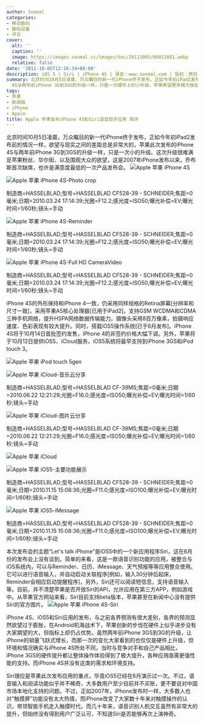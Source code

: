```yaml
---
author: Soomal
categories:
- 移动数码
- 数码设备
- 评论
cover:
  alt: ''
  caption: ''
  image: https://images.soomal.cc/images/doc/20111005/00013881.webp
  relative: false
date: '2011-10-05T12:16:34+08:00'
description: iOS 5 | Siri | iPhone 4S | 源自：www.soomal.com | 版权：原创 |  平均/总评分：09.00/45
summary: 北京时间10月5日凌晨，万众瞩目的新一代iPhone终于发布，正如今年初iPad2发布前的情况一样，理想与现实的差距是非常大的，苹果此次发布的iPhone
  4S与两年前iPhone 3G到3GS的升级一样，只是一次硬件上的小升级，苹果希望更多精力放在6月已经发布的iOS5中……
tags:
- 苹果
- 新闻稿
- iPhone
- Apple
title: Apple 苹果发布iPhone 4S和Siri语音助手应用 简评
---
```


北京时间10月5日凌晨，万众瞩目的新一代iPhone终于发布，正如今年初iPad2发布前的情况一样，欲望与现实之间的差距总是非常大的，苹果此次发布的iPhone 4S与两年前iPhone 3G到3GS的升级一样，只是一次小的升级。这次升级很难满足苹果粉丝、华尔街、以及围观大众的欲望，这是2007年iPhone发布以来，乔布斯首次缺席，也许是满意度最低的一次产品发布会。
![Apple 苹果 iPhone 4S](https://images.soomal.cc/images/doc/20111005/00013881.webp)




![Apple 苹果 iPhone 4S-Photo crop](https://images.soomal.cc/images/doc/20111005/00013882.webp)

制造商=HASSELBLAD;型号=HASSELBLAD CF528-39 - SCHNEIDER;焦距=0毫米;日期=2010.03.24 17:14:39;光圈=F12.2;感光度=ISO50;曝光补偿=EV;曝光时间=1/60秒;镜头=手动


![Apple 苹果 iPhone 4S-Reminder](https://images.soomal.cc/images/doc/20111005/00013883.webp)

制造商=HASSELBLAD;型号=HASSELBLAD CF528-39 - SCHNEIDER;焦距=0毫米;日期=2010.03.24 17:14:39;光圈=F12.2;感光度=ISO50;曝光补偿=EV;曝光时间=1/60秒;镜头=手动


![Apple 苹果 iPhone 4S-Full HD CameraVideo](https://images.soomal.cc/images/doc/20111005/00013884.webp)

制造商=HASSELBLAD;型号=HASSELBLAD CF528-39 - SCHNEIDER;焦距=0毫米;日期=2010.03.24 17:14:39;光圈=F12.2;感光度=ISO50;曝光补偿=EV;曝光时间=1/60秒;镜头=手动


iPhone 4S的外形保持和iPhone 4一致，仍采用同样规格的Retina屏幕[分辨率和尺寸一致]，采用苹果A5核心处理器[已用于iPad2]，支持GSM WCDMA和CDMA三种手机网络，提升HSPA网络数据传输能力。摄像头采用8百万像素，拍摄响应速度、色彩表现有较大提升。同时，搭载iOS5操作系统[已于6月发布]。iPhone 4S将于10月14日首批签约发售，iPhone 4的非签约价格大幅下调。另外，苹果将于10月12日提供iOS5、iCloud服务，iOS5系统将最早支持到iPhone 3GS和iPod touch 3。

![Apple 苹果 iPod touch 5gen](https://images.soomal.cc/images/doc/20111005/00013885.webp)




![Apple 苹果 iCloud-音乐云分享](https://images.soomal.cc/images/doc/20111005/00013886.webp)

制造商=HASSELBLAD;型号=HASSELBLAD CF-39MS;焦距=0毫米;日期=2010.06.22 12:21:29;光圈=F16.0;感光度=ISO50;曝光补偿=EV;曝光时间=1/60秒;镜头=手动


![Apple 苹果 iCloud-图片云分享](https://images.soomal.cc/images/doc/20111005/00013887.webp)

制造商=HASSELBLAD;型号=HASSELBLAD CF-39MS;焦距=0毫米;日期=2010.06.22 12:21:29;光圈=F16.0;感光度=ISO50;曝光补偿=EV;曝光时间=1/60秒;镜头=手动


![Apple 苹果 iCloud](https://images.soomal.cc/images/doc/20111005/00013888.webp)




![Apple 苹果 iOS5-主要功能展示](https://images.soomal.cc/images/doc/20111005/00013889.webp)

制造商=HASSELBLAD;型号=HASSELBLAD CF528-39 - SCHNEIDER;焦距=0毫米;日期=2010.11.15 15:08:36;光圈=F11.0;感光度=ISO100;曝光补偿=EV;曝光时间=1/60秒;镜头=手动


![Apple 苹果 iOS5-iMessage](https://images.soomal.cc/images/doc/20111005/00013890.webp)

制造商=HASSELBLAD;型号=HASSELBLAD CF528-39 - SCHNEIDER;焦距=0毫米;日期=2010.11.15 15:08:36;光圈=F11.0;感光度=ISO100;曝光补偿=EV;曝光时间=1/60秒;镜头=手动


本次发布会的主题“Let's talk iPhone”是iOS5中的一个新应用程序Siri，这在6月份的发布会上没有谈到。简单的来看，这是一款语音识别功能的应用，被整合与iOS系统内，可以与Reminder、日历、iMessage、天气预报等等应用整合使用。它可以进行语音输入，并自动启动关联程序[例如，输入30分钟后起床，Reminder会相应启动提醒程序]，另外，Siri还可以阅读短信息，支持语音输入等。目前，并不清楚苹果是否开放Siri的API，允许应用在第三方APP，例如游戏中。从苹果官方网站来看，Siri目前支持beta版本，苹果甚至在新闻中心没有提供Siri的官方图片。
![Apple 苹果 iPhone 4S-Siri](https://images.soomal.cc/images/doc/20111005/00013891.webp)




iPhone 4S、iOS5和Siri应用的发布，与之前各界预测有很大差别，各界的预测显然欲望过于膨胀，在Android机海战术下，苹果创新的步伐在硬件上似乎进步没有大家期望的大，但指标上却仍占优势。虽然两年前iPhone 3GS到3G的升级，让iPhone的销量飞跃式增长，而那一次的变化大家看到的也仅仅是硬件上升级，但环境和情况确实与iPhone 4S所处不同，当时与竞争对手和自己产品相比，iPhone 3GS的硬件提升都让整体操作体验得到了极大提升，各种应用亟需更强性能的支持。而iPhone 4S并没有这类的需求和环境支持。

Siri理应是苹果此次发布应用的重点，毕竟iOS5已经在6月演示过一次。不过，语音输入和阅读功能似乎并不稀奇，大多数用户至少目前并不买账，更不要说对中国市场本地化支持的问题。不过，正如2007年，iPhone发布时一样，大多数人也对“触摸屏”功能没有太大热情，而iPhone改变了大家数十年来对触摸操作的认识，带领智能手机走入触摸时代。而几十年来，语音识别人机交互虽然有非常大的提升，但始终没有得到用户广泛认可，不知道Siri是否能够再次上演神奇。
